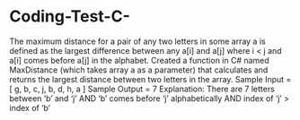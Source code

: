 # Coding-Test-C-
The maximum distance for a pair of any two letters in some array a is defined as the largest difference between any a[i] and a[j] where i &lt; j and a[i] comes before a[j] in the alphabet. Created a function in C# named MaxDistance (which takes array a as a parameter) that calculates and returns the largest distance between two letters in the array.  Sample Input = [ g, b, c, j, b, d, h, a ]  Sample Output = 7  Explanation: There are 7 letters between ‘b’ and ‘j’ AND ‘b’ comes before ‘j’ alphabetically AND index of ‘j’ > index of ‘b’
